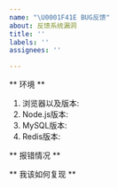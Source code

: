 ```yaml
---
name: "\U0001F41E BUG反馈"
about: 反馈系统漏洞
title: ''
labels: ''
assignees: ''

---
```


** 环境 **
1. 浏览器以及版本:
2. Node.js版本:
3. MySQL版本:
4. Redis版本:

** 报错情况 **


** 我该如何复现 **
